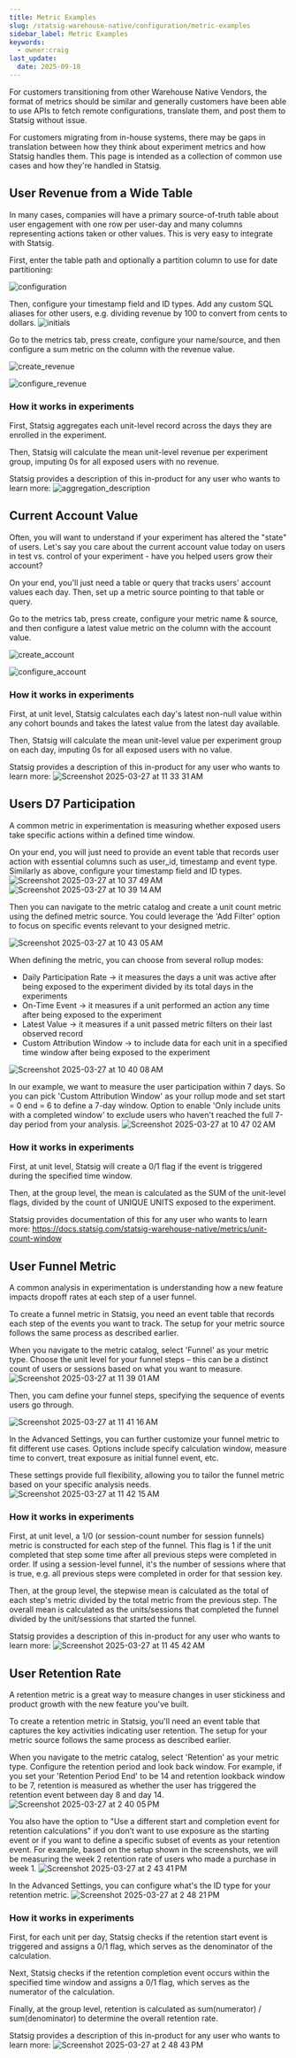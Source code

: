 ```yaml
---
title: Metric Examples
slug: /statsig-warehouse-native/configuration/metric-examples
sidebar_label: Metric Examples
keywords:
  - owner:craig
last_update:
  date: 2025-09-18
---
```


For customers transitioning from other Warehouse Native Vendors, the format of metrics should be similar and generally customers have been able to use APIs to fetch remote configurations, translate them, and post them to Statsig without issue.

For customers migrating from in-house systems, there may be gaps in translation between how they think about experiment metrics and how Statsig handles them. This page is intended as a collection of common use cases and how they're handled in Statsig.

## User Revenue from a Wide Table

In many cases, companies will have a primary source-of-truth table about user engagement with one row per user-day and many columns representing actions taken or other values. This is very easy to integrate with Statsig.

First, enter the table path and optionally a partition column to use for date partitioning:

![configuration](/img/metric_examples_configuration.png)

Then, configure your timestamp field and ID types. Add any custom SQL aliases for other users, e.g. dividing revenue by 100 to convert from cents to dollars.
![initials](/img/metric_examples_initials.png)

Go to the metrics tab, press create, configure your name/source, and then configure a sum metric on the column with the revenue value.

![create_revenue](/img/metric_examples_create_revenue.png)

![configure_revenue](/img/metric_examples_configure_revenue.png)

### How it works in experiments

First, Statsig aggregates each unit-level record across the days they are enrolled in the experiment.

Then, Statsig will calculate the mean unit-level revenue per experiment group, imputing 0s for all exposed users with no revenue.

Statsig provides a description of this in-product for any user who wants to learn more:
![aggregation_description](/img/metric_examples_configuration.png)



## Current Account Value

Often, you will want to understand if your experiment has altered the "state" of users. Let's say you care about the current account value today on users in test vs. control of your experiment - have you helped users grow their account?

On your end, you'll just need a table or query that tracks users' account values each day. Then, set up a metric source pointing to that table or query.



Go to the metrics tab, press create, configure your metric name & source, and then configure a latest value metric on the column with the account value.

![create_account](/img/metric_examples_create_account.png)

![configure_account](/img/metric_examples_configure_account.png)

### How it works in experiments

First, at unit level, Statsig calculates each day's latest non-null value within any cohort bounds and takes the latest value from the latest day available. 

Then, Statsig will calculate the mean unit-level value per experiment group on each day, imputing 0s for all exposed users with no value.

Statsig provides a description of this in-product for any user who wants to learn more: 
![Screenshot 2025-03-27 at 11 33 31 AM](https://github.com/user-attachments/assets/7fe6af8f-02a9-45f4-ae3f-5c682757e571)




## Users D7 Participation

A common metric in experimentation is measuring whether exposed users take specific actions within a defined time window.

On your end, you will just need to provide an event table that records user action with essential columns such as user_id, timestamp and event type. Similarly as above, configure your timestamp field and ID types. 
![Screenshot 2025-03-27 at 10 37 49 AM](https://github.com/user-attachments/assets/148469b7-df7b-4f39-af87-1ee9dd5ee431)
![Screenshot 2025-03-27 at 10 39 14 AM](https://github.com/user-attachments/assets/5bd9fcc7-54e1-4a15-a8c4-8d9950631d24)

Then you can navigate to the metric catalog and create a unit count metric using the defined metric source. You could leverage the 'Add Filter' option to focus on specific events relevant to your designed metric. 

![Screenshot 2025-03-27 at 10 43 05 AM](https://github.com/user-attachments/assets/04712a16-8dac-4c1f-a327-1854fd15d2aa) 

When defining the metric, you can choose from several rollup modes:
- Daily Participation Rate -> it measures the days a unit was active after being exposed to the experiment divided by its total days in the experiments
- On-Time Event -> it measures if a unit performed an action any time after being exposed to the experiment
- Latest Value -> it measures if a unit passed metric filters on their last observed record
- Custom Attribution Window -> to include data for each unit in a specified time window after being exposed to the experiment

![Screenshot 2025-03-27 at 10 40 08 AM](https://github.com/user-attachments/assets/959c5dbd-eecf-4797-bc87-7970ccda4947)

In our example, we want to measure the user participation within 7 days. So you can pick 'Custom Attribution Window' as your rollup mode and set start = 0 end = 6 to define a 7-day window. Option to enable 'Only include units with a completed window' to exclude users who haven't reached the full 7-day period from your analysis. 
![Screenshot 2025-03-27 at 10 47 02 AM](https://github.com/user-attachments/assets/0632de2f-dc8c-44c0-85c1-39e8a6a6f070)


### How it works in experiments

First, at unit level, Statsig will create a 0/1 flag if the event is triggered during the specified time window. 

Then, at the group level, the mean is calculated as the SUM of the unit-level flags, divided by the count of UNIQUE UNITS exposed to the experiment.

Statsig provides documentation of this for any user who wants to learn more: https://docs.statsig.com/statsig-warehouse-native/metrics/unit-count-window 


## User Funnel Metric

A common analysis in experimentation is understanding how a new feature impacts dropoff rates at each step of a user funnel.

To create a funnel metric in Statsig, you need an event table that records each step of the events you want to track. The setup for your metric source follows the same process as described earlier.

When you navigate to the metric catalog, select 'Funnel' as your metric type. Choose the unit level for your funnel steps – this can be a distinct count of users or sessions based on what you want to measure.
![Screenshot 2025-03-27 at 11 39 01 AM](https://github.com/user-attachments/assets/76c815a1-14a6-4d8c-853e-10460f38d4a6)

Then, you cam define your funnel steps, specifying the sequence of events users go through.

![Screenshot 2025-03-27 at 11 41 16 AM](https://github.com/user-attachments/assets/91d50945-ba23-47d0-b0e4-85308a0e404c)

In the Advanced Settings, you can further customize your funnel metric to fit different use cases. Options include specify calculation window, measure time to convert, treat exposure as initial funnel event, etc.

These settings provide full flexibility, allowing you to tailor the funnel metric based on your specific analysis needs.
![Screenshot 2025-03-27 at 11 42 15 AM](https://github.com/user-attachments/assets/a6de4690-83ad-49ed-af9a-4eef9c6a9700)


### How it works in experiments

First, at unit level, a 1/0 (or session-count number for session funnels) metric is constructed for each step of the funnel. This flag is 1 if the unit completed that step some time after all previous steps were completed in order. If using a session-level funnel, it's the number of sessions where that is true, e.g. all previous steps were completed in order for that session key.

Then, at the group level, the stepwise mean is calculated as the total of each step's metric divided by the total metric from the previous step. The overall mean is calculated as the units/sessions that completed the funnel divided by the unit/sessions that started the funnel.

Statsig provides a description of this in-product for any user who wants to learn more: 
![Screenshot 2025-03-27 at 11 45 42 AM](https://github.com/user-attachments/assets/84c22973-af41-495d-a943-f0f7436050ee)



## User Retention Rate

A retention metric is a great way to measure changes in user stickiness and product growth with the new feature you've built.

To create a retention metric in Statsig, you'll need an event table that captures the key activities indicating user retention.  The setup for your metric source follows the same process as described earlier.

When you navigate to the metric catalog, select 'Retention' as your metric type. Configure the retention period and look back window. For example, if you set your 'Retention Period End' to be 14 and retention lookback window to be 7, retention is measured as whether the user has triggered the retention event between day 8 and day 14. 
![Screenshot 2025-03-27 at 2 40 05 PM](https://github.com/user-attachments/assets/e418815e-505c-4356-9922-d706bebb053c)

You also have the option to "Use a different start and completion event for retention calculations" if you don’t want to use exposure as the starting event or if you want to define a specific subset of events as your retention event.
For example, based on the setup shown in the screenshots, we will be measuring the week 2 retention rate of users who made a purchase in week 1.
![Screenshot 2025-03-27 at 2 43 41 PM](https://github.com/user-attachments/assets/d3e12922-3767-4a05-987b-e16df126ea41)

In the Advanced Settings, you can configure what's the ID type for your retention metric. 
![Screenshot 2025-03-27 at 2 48 21 PM](https://github.com/user-attachments/assets/cdf184a4-cd3a-4622-8669-0d029b1e76dc)


### How it works in experiments

First, for each unit per day, Statsig checks if the retention start event is triggered and assigns a 0/1 flag, which serves as the denominator of the calculation.

Next, Statsig checks if the retention completion event occurs within the specified time window and assigns a 0/1 flag, which serves as the numerator of the calculation.

Finally, at the group level, retention is calculated as sum(numerator) / sum(denominator) to determine the overall retention rate.

Statsig provides a description of this in-product for any user who wants to learn more:
![Screenshot 2025-03-27 at 2 48 43 PM](https://github.com/user-attachments/assets/94843265-ed43-4bce-954f-3f64ec2d380f)

